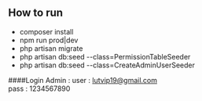 
## How to run

- composer install
- npm run prod|dev
- php artisan migrate
- php artisan db:seed --class=PermissionTableSeeder
- php artisan db:seed --class=CreateAdminUserSeeder

####Login Admin :
user : lutvip19@gmail.com<br>
pass : 1234567890


